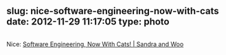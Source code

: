 slug: nice-software-engineering-now-with-cats
date: 2012-11-29 11:17:05
type: photo
---

<a href="http://www.sandraandwoo.com/2012/11/19/0430-software-engineering-now-with-cats/"><img src="{{@asset.url swerner/tumblr/2012-11-29-nice-software-engineering-now-with-cats-d684d092a7.png}}" alt=""/></a>

Nice: [Software Engineering, Now With Cats! | Sandra and Woo](http://www.sandraandwoo.com/2012/11/19/0430-software-engineering-now-with-cats/)
